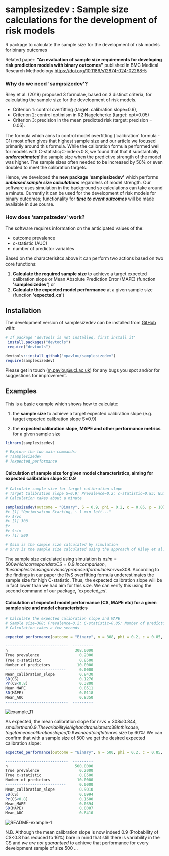 
<!-- README.md is generated from README.Rmd. Please edit that file -->

# samplesizedev : Sample size calculations for the development of risk models

<!-- badges: start -->
<!-- badges: end -->


R package to calculate the sample size for the development of risk models for binary outcomes

Related paper: **"An evaluation of sample size requirements for developing risk prediction models with binary outcomes"**
published in BMC Medical Research Methodology https://doi.org/10.1186/s12874-024-02268-5

### Why do we need 'sampsizedev'?

Riley et al. (2019) proposed 3 formulae, based on 3 distinct criteria, for calculating the sample size for the development of risk models.
- Criterion 1: control overfitting (target: calibration slope=0.9),
- Criterion 2: control optimism in R2 Nageleherke (target: opt=0.05)
- Criterion 3:  precision in the mean predicted risk (target: precision = 0.05).

The formula which aims to control model overfitting ('calibration' formula - C1) most often gives that highest sample size and our article we focused primarily around this formula. While the calibration formula performed well for models with C-statistic/C-index<0.8, we found that that it substantially ***underestimated*** the sample size when the predictive strength of the model was higher. The sample sizes often needed to be increased by 50% or even doubled to meet the calibration targets.

Hence, we developed the **new package 'samplesizedev'** which performs ***unbiased sample size calculations*** regardless of model strength. Our software uses simulation in the background so calculations can take around a minute. Currently it can be used for the development of risk models for binary outcomes; functionality for ***time to event outcomes*** will be made available in due course. 


### How does 'sampsizedev' work?

The software requires information on the anticipated values of the:
- outcome prevalence
- c-statistic (AUC)
- number of predictor variables

Based on the characterisitcs above it can perform two actions based on two core functions:

1. **Calculate the required sample size** to achieve a target expected calibration slope or Mean Absolute Prediction Error (MAPE) (function **'samplesizedev'**) or
2. **Calculate the expected model performance** at a given sample size (function **'expected_cs'**)


## Installation

The development version of samplesizedev can be installed from
[GitHub](https://github.com/) with:

``` r
# If package 'devtools is not installed, first install it'
 install.packages("devtools")
 require("devtools")

devtools::install_github("mpavlou/samplesizedev")
require(samplesizedev)
```

Please get in touch (m.pavlou@ucl.ac.uk) for any bugs you spot and/or for suggestions for improvement. 

## Examples

This is a basic example which shows how to calculate:

1)  the **sample size** to achieve a target expected
    calibration slope (e.g. target expected calibration slope S=0.9)

2)  the **expected calibration slope, MAPE and other performance metrics** for a given
    sample size

``` r
library(samplesizedev)

# Explore the two main commands:
# ?samplesizedev
# ?expected_performance
```

#### Calculation of sample size for given model characteristics, aiming for expected calibration slope S=0.9 

``` r
# Calculate sample size for target calibration slope
# Target Calibration slope S=0.9; Prevalence=0.2; c-statistic=0.85; Number of predictors=10;
# Calculation takes about a minute 

samplesizedev(outcome = "Binary", S = 0.9, phi = 0.2, c = 0.85, p = 10)
#> [1] "Optimisation Starting, ~ 1 min left..."
#> $rvs
#> [1] 308
#> 
#> $sim
#> [1] 500

# $sim is the sample size calculated by simulation
# $rvs is the sample size calculated using the approach of Riley et al. (2019) (RvS formula Criterion 1 - overfitting)
```

The sample size calculated using simulation is n$sim=500 which corresponds to CS=0.9. In comparison, 
the sample size using previously proposed formulae is n$rvs=308. According to the findings in our paper
the RvS overfitting formula  underestimates the sample size for high C-statistic. Thus, the expected calibration slope will
be in fact lower than we had aim for this size.  We can verify this using the second command of our package, 'expected_cs'.


#### Calculation of expected model performance (CS, MAPE etc) for a given sample size and model characteristics

``` r
# Calculate the expected calibration slope and MAPE
# Sample size=308; Prevalence=0.2; C-statistic=0.85; Number of predictors=10
# Calculation takes a few seconds

expected_performance(outcome = "Binary", n = 308, phi = 0.2, c = 0.85, p = 10)

----------------------------  ---------
n                              308.0000
True prevalence                  0.2000
True c-statistic                 0.8500
Number of predictors            10.0000
---------------------------      0.0000
Mean_calibration_slope           0.8430
SD(CS)                           0.1276
Pr(CS<0.8)                       0.3800
Mean_MAPE                        0.0511
SD(MAPE)                         0.0118
Mean_AUC                         0.8350
----------------------------  ---------
```
![example_11](https://github.com/user-attachments/assets/c7f5cce8-71fb-46ee-b709-1853e8622513)

As expected, the mean calibration slope for n$rvs=308 is 0.844, smaller than 0.9. The variability is high and translates to 
38% chance of actually getting a model with CS<0.8 when we develop a model with data of that size. Hence, larger size is required.  
In this case, to get a mean calibration slope of 0.9 we need to inflate n$rvs size by 60%! We can confirm that with a sample size of 500 we 
get the desired expected calibration slope:  

``` r
expected_performance(outcome = "Binary", n = 500, phi = 0.2, c = 0.85, p = 10)

----------------------------  ---------
n                              500.0000
True prevalence                  0.2000
True c-statistic                 0.8500
Number of predictors            10.0000
---------------------------      0.0000
Mean_calibration_slope           0.9010
SD(CS)                           0.0994
Pr(CS<0.8)                       0.1600
Mean_MAPE                        0.0394
SD(MAPE)                         0.0087
Mean_AUC                         0.8410
```

![README-example-1](https://github.com/user-attachments/assets/fe41d81d-e49f-4ef9-a30c-51cac1d3e512)

N.B. Although the mean calibration slope is now indeed 0.9 (Probability of CS<0.8 has reduced to 16%) bare in mind that still there is variability in the CS
and *we are not guaranteed* to achieve that performance for every development sample of size 500 ...


